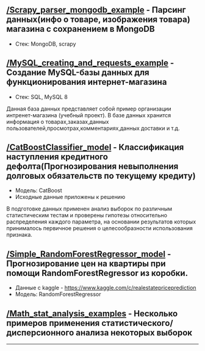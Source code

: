 ## [/Scrapy_parser_mongodb_example][1] - Парсинг данных(инфо о товаре, изображения товара) магазина с сохранением в MongoDB
- Стек: MongoDB, scrapy

## [/MySQL_creating_and_requests_example][2] - Cоздание MySQL-базы данных для функционирования интернет-магазина
- Стек: SQL, MySQL 8

Данная база данных представляет собой пример организации интренет-магазина (учебный проект). В базе данных хранится информация о товарах,заказах,данных пользователей,просмотрах,комментариях,данных доставки и т.д.

## [/CatBoostClassifier_model][3] - Классификация наступления кредитного дефолта(Прогнозирования невыполнения долговых обязательств по текущему кредиту)
- Модель: CatBoost
- Исходные данные приложены к решению

В подготовке данных применен анализ выборок по различным статистическим тестам и проверены гипотезы относительно распределения каждого параметра, на основании результатов которых принималось первичное решения о целесообразности использования признака.

## [/Simple_RandomForestRegressor_model][4] - Прогнозирование цен на квартиры при помощи RandomForestRegressor из коробки.
- Данные с kaggle - https://www.kaggle.com/c/realestatepriceprediction
- Модель: RandomForestRegressor

## [/Math_stat_analysis_examples][5] - Несколько примеров применения статистического/дисперсионного анализа некоторых выборок



---
[1]: https://github.com/mahhets/portfolio/tree/main/Scrapy_parser_mongodb_example(Ogo.ru)
[2]: https://github.com/mahhets/portfolio/tree/main/MySQL_creating_and_requests_example(DNS.ru)
[3]: https://github.com/mahhets/portfolio/tree/main/CatBoostClassifier_model
[4]: https://github.com/mahhets/portfolio/tree/main/Simple_RandomForestRegressor_model
[5]: https://github.com/mahhets/portfolio/tree/main/Math_stat_analysis_examples
